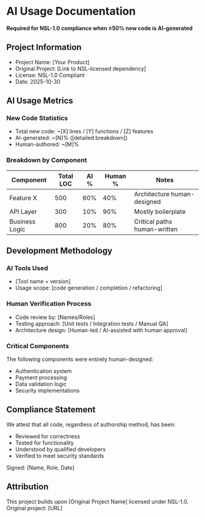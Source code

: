 # AI Usage Documentation

**Required for NSL-1.0 compliance when ≥50% new code is AI-generated**

## Project Information

- Project Name: [Your Product]
- Original Project: [Link to NSL-licensed dependency]
- License: NSL-1.0 Compliant
- Date: 2025-10-30

## AI Usage Metrics

### New Code Statistics

- Total new code: ~[X] lines / [Y] functions / [Z] features
- AI-generated: ~[N]% ([detailed breakdown])
- Human-authored: ~[M]%

### Breakdown by Component

| Component      | Total LOC | AI % | Human % | Notes                        |
| -------------- | --------- | ---- | ------- | ---------------------------- |
| Feature X      | 500       | 60%  | 40%     | Architecture human-designed  |
| API Layer      | 300       | 10%  | 90%     | Mostly boilerplate           |
| Business Logic | 800       | 20%  | 80%     | Critical paths human-written |

## Development Methodology

### AI Tools Used

- [Tool name + version]
- Usage scope: [code generation / completion / refactoring]

### Human Verification Process

- Code review by: [Names/Roles]
- Testing approach: [Unit tests / Integration tests / Manual QA]
- Architecture design: [Human-led / AI-assisted with human approval]

### Critical Components

The following components were entirely human-designed:

- Authentication system
- Payment processing
- Data validation logic
- Security implementations

## Compliance Statement

We attest that all code, regardless of authorship method, has been:

- Reviewed for correctness
- Tested for functionality
- Understood by qualified developers
- Verified to meet security standards

Signed: [Name, Role, Date]

## Attribution

This project builds upon [Original Project Name] licensed under NSL-1.0.
Original project: [URL]
